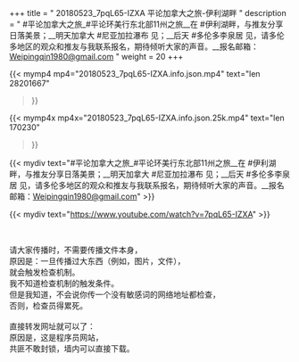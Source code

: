 +++
title = " 20180523_7pqL65-IZXA 平论加拿大之旅-伊利湖畔 "
description = " #平论加拿大之旅_#平论环美行东北部11州之旅__在 #伊利湖畔，与推友分享日落美景；__明天加拿大 #尼亚加拉瀑布 见；__后天 #多伦多李泉居 见，请多伦多地区的观众和推友与我联系报名，期待倾听大家的声音。__报名邮箱：Weipingqin1980@gmail.com "
weight = 20
+++

{{< mymp4 mp4="20180523_7pqL65-IZXA.info.json.mp4" 
text="len 28201667"
>}}

{{< mymp4x  mp4x="20180523_7pqL65-IZXA.info.json.25k.mp4"
text="len 170230"
>}}


{{< mydiv text="#平论加拿大之旅_#平论环美行东北部11州之旅__在 #伊利湖畔，与推友分享日落美景；__明天加拿大 #尼亚加拉瀑布 见；__后天 #多伦多李泉居 见，请多伦多地区的观众和推友与我联系报名，期待倾听大家的声音。__报名邮箱：Weipingqin1980@gmail.com" >}}
<br>

{{< mydiv text="https://www.youtube.com/watch?v=7pqL65-IZXA" >}}


<br>

请大家传播时，不需要传播文件本身，<br>
原因是：一旦传播过大东西（例如，图片，文件），<br>
就会触发检查机制。<br>
我不知道检查机制的触发条件。<br>
但是我知道，不会说你传一个没有敏感词的网络地址都检查，<br>
否则，检查员得累死。<br><br>
直接转发网址就可以了：<br>
原因是，这是程序员网站，<br>
共匪不敢封锁，墙内可以直接下载。


